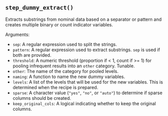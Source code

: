 ## `step_dummy_extract()`

Extracts substrings from nominal data based on a separator or pattern and creates multiple binary or count indicator variables.

Arguments:
* `sep`: A regular expression used to split the strings.
* `pattern`: A regular expression used to extract substrings. `sep` is used if both are provided.
* `threshold`: A numeric threshold (proportion if < 1, count if >= 1) for pooling infrequent results into an `other` category. Tunable.
* `other`: The name of the category for pooled levels.
* `naming`: A function to name the new dummy variables.
* `levels`: A list of the levels that will be used for the new variables. This is determined when the recipe is prepared.
* `sparse`: A character value (`"yes"`, `"no"`, or `"auto"`) to determine if sparse columns should be created.
* `keep_original_cols`: A logical indicating whether to keep the original columns.
